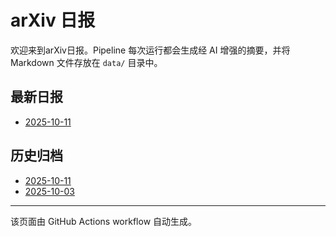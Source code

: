# arXiv 日报

欢迎来到arXiv日报。Pipeline 每次运行都会生成经 AI 增强的摘要，并将 Markdown 文件存放在 `data/` 目录中。

## 最新日报
- [2025-10-11](data/2025-10-11.md)

## 历史归档
- [2025-10-11](data/2025-10-11.md)
- [2025-10-03](data/2025-10-03.md)

---
该页面由 GitHub Actions workflow 自动生成。
